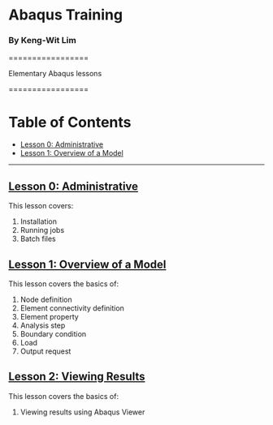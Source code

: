 # Abaqus Training
### By Keng-Wit Lim

=================

Elementary Abaqus lessons 

=================


Table of Contents
=================

  * [Lesson 0: Administrative](#lesson-0)  
  * [Lesson 1: Overview of a Model](#lesson-1)  
  
---

## [Lesson 0: Administrative](00_Lesson#lesson-0)
This lesson covers:

 1. Installation
 2. Running jobs
 3. Batch files


## [Lesson 1: Overview of a Model](01_Lesson#lesson-1)

This lesson covers the basics of:

 1. Node definition
 2. Element connectivity definition
 3. Element property
 4. Analysis step
 5. Boundary condition
 6. Load
 7. Output request

## [Lesson 2: Viewing Results](02_Lesson#lesson-2)

This lesson covers the basics of:

 1. Viewing results using Abaqus Viewer 
 
